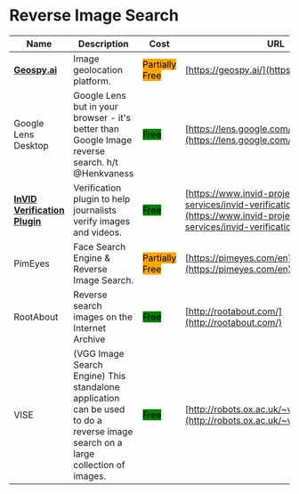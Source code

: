 # Reverse Image Search

| Name | Description | Cost | URL |
| --- | --- | --- | --- |
| [**Geospy.ai**](../../../tools/geospy.ai/README.md) | Image geolocation platform. | <mark style="background-color:orange;">Partially Free</mark> | [https://geospy.ai/](https://geospy.ai/) |
| Google Lens Desktop | Google Lens but in your browser - it's better than Google Image reverse search. h/t @Henkvaness | <mark style="background-color:green;">Free</mark> | [https://lens.google.com/search?p=](https://lens.google.com/search?p=) |
| [**InVID Verification Plugin**](../../../tools/invid/README.md) | Verification plugin to help journalists verify images and videos. | <mark style="background-color:green;">Free</mark> | [https://www.invid-project.eu/tools-and-services/invid-verification-plugin/](https://www.invid-project.eu/tools-and-services/invid-verification-plugin/) |
| PimEyes | Face Search Engine & Reverse Image Search. | <mark style="background-color:orange;">Partially Free</mark> | [https://pimeyes.com/en](https://pimeyes.com/en) |
| RootAbout | Reverse search images on the Internet Archive | <mark style="background-color:green;">Free</mark> | [http://rootabout.com/](http://rootabout.com/) |
| VISE | (VGG Image Search Engine) This standalone application can be used to do a reverse image search on a large collection of images. | <mark style="background-color:green;">Free</mark> | [http://robots.ox.ac.uk/~vgg/software/vise](http://robots.ox.ac.uk/~vgg/software/vise) |